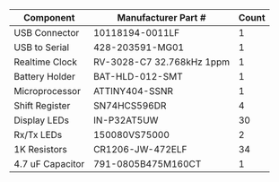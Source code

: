|   Component      | Manufacturer Part #         | Count |
| ---------------- | --------------------------- | ----- |
| USB Connector    | 10118194-0011LF             |   1   |
| USB to Serial    | 428-203591-MG01             |   1   |
| Realtime Clock   | RV-3028-C7 32.768kHz 1ppm   |   1   |
| Battery Holder   | BAT-HLD-012-SMT             |   1   |
| Microprocessor   | ATTINY404-SSNR              |   1   |
| Shift Register   | SN74HCS596DR                |   4   |
| Display LEDs     | IN-P32AT5UW                 |  30   |
| Rx/Tx LEDs       | 150080VS75000               |   2   |
| 1K Resistors     | CR1206-JW-472ELF            |  34   |
| 4.7 uF Capacitor | 791-0805B475M160CT          |   1   |
